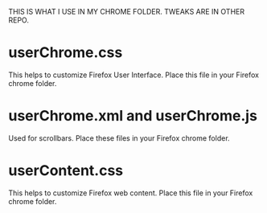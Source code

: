 THIS IS WHAT I USE IN MY CHROME FOLDER. TWEAKS ARE IN OTHER REPO.

# userChrome.css
This helps to customize Firefox User Interface. Place this file in your Firefox chrome folder.

# userChrome.xml and userChrome.js
Used for scrollbars. Place these files in your Firefox chrome folder.

# userContent.css 
This helps to customize Firefox web content. Place this file in your Firefox chrome folder.
